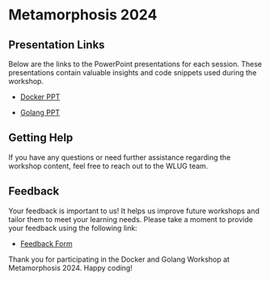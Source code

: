 # Metamorphosis 2024 

## Presentation Links

Below are the links to the PowerPoint presentations for each session. These presentations contain valuable insights and code snippets used during the workshop.

- [Docker PPT](https://bit.ly/Docker_Meta2024)


- [Golang PPT](https://bit.ly/GoLang_Meta2024)

## Getting Help

If you have any questions or need further assistance regarding the workshop content, feel free to reach out to the WLUG team.

## Feedback

Your feedback is important to us! It helps us improve future workshops and tailor them to meet your learning needs. Please take a moment to provide your feedback using the following link:

- [Feedback Form](https://forms.gle/xMr7o43NudM8F1US8)

Thank you for participating in the Docker and Golang Workshop at Metamorphosis 2024. Happy coding!
